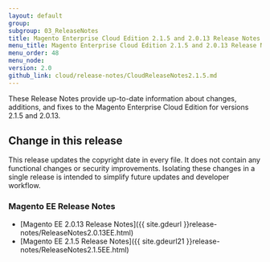 ```yaml
---
layout: default
group: 
subgroup: 03_ReleaseNotes
title: Magento Enterprise Cloud Edition 2.1.5 and 2.0.13 Release Notes
menu_title: Magento Enterprise Cloud Edition 2.1.5 and 2.0.13 Release Notes
menu_order: 48
menu_node: 
version: 2.0
github_link: cloud/release-notes/CloudReleaseNotes2.1.5.md
---
```

 
These Release Notes provide up-to-date information about changes, additions, and fixes to the Magento Enterprise Cloud Edition for versions 2.1.5 and 2.0.13.

## Change in this release
This release updates the copyright date in every file. It does not contain any functional changes or security improvements. Isolating these changes in a single release is intended to simplify future updates and developer workflow.


### Magento EE Release Notes
*	[Magento EE 2.0.13 Release Notes]({{ site.gdeurl }}release-notes/ReleaseNotes2.0.13EE.html)
*	[Magento EE 2.1.5 Release Notes]({{ site.gdeurl21 }}release-notes/ReleaseNotes2.1.5EE.html)

